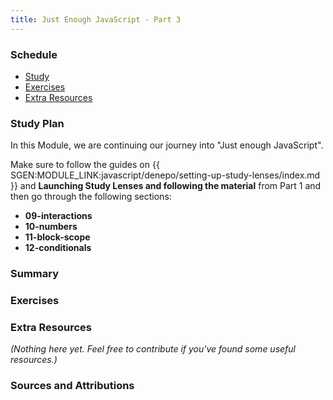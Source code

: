 ```yaml
---
title: Just Enough JavaScript - Part 3
---
```


### Schedule

  - [Study](#study-plan-NN)
  - [Exercises](#exercises-NN)
  - [Extra Resources](#extra-resources-NN)

### Study Plan

  In this Module, we are continuing our journey into "Just enough JavaScript".

  Make sure to follow the guides on {{ SGEN:MODULE_LINK:javascript/denepo/setting-up-study-lenses/index.md }} and **Launching Study Lenses and following the material** from Part 1 and then go through the following sections:

 
  - **09-interactions**
  - **10-numbers**
  - **11-block-scope**
  - **12-conditionals**

### Summary

### Exercises

  <!-- SGEN:META:PROGRESS:task=Explore the '09-interactions' section of 'Just Enough JavaScript' -->

  <!-- SGEN:META:PROGRESS:task=Explore the '10-numbers' section of 'Just Enough JavaScript' -->

  <!-- SGEN:META:PROGRESS:task=Explore the '11-block-scope' section of 'Just Enough JavaScript' -->

  <!-- SGEN:META:PROGRESS:task=Explore the '12-conditionals' section of 'Just Enough JavaScript' -->
  
### Extra Resources

  _(Nothing here yet. Feel free to contribute if you've found some useful resources.)_

### Sources and Attributions